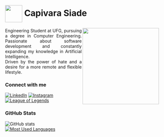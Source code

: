 <h1>
    <a href="https://github.com/SiadeBreak">
     <img align="center" width="56px" src="https://github.com/SiadeBreak/Capivara-Siade/assets/53356154/e068fdb7-9909-4726-bd68-ae925293db80"></a>
    <span>Capivara Siade</span>
</h1>

<img align="right" height="250" src="https://github.com/SiadeBreak/Capivara-Siade/assets/53356154/f8db0e4c-7a04-4d9e-9c0a-e7b4d59d0f41">

<p align="justify" >Engineering Student at UFG, pursuing a degree in Computer Engineering. Passionate about software development and constantly expanding my knowledge in Artificial Intelligence.
<br>
    Driven by the power of hate and a desire for a more remote and flexible lifestyle.
    
<!--
[![Preview](https://img.shields.io/badge/Portfolio-000?style=for-the-badge&logo=github&logoColor=FF00F6)](https://elidianaandrade.github.io/)
[![GitHub Page](https://img.shields.io/badge/elidianaandrade.github.io-67136f?style=for-the-badge)](https://elidianaandrade.github.io/)
-->

### Connect with me

[![LinkedIn](https://img.shields.io/badge/-LinkedIn-000?style=for-the-badge&logo=linkedin&logoColor=white)](https://www.linkedin.com/in/lucas-lima-siade-a6aa672ba/)
[![Instagram](https://img.shields.io/badge/-Instagram-000?style=for-the-badge&logo=instagram&logoColor=white)](https://www.instagram.com/siadelucas/)
[![League of Legends](https://img.shields.io/badge/-League%20of%20Legends-000?style=for-the-badge&logo=leagueoflegends&logoColor=white)](https://www.op.gg/summoners/br/Capivara%20Siade-VASCO)


### GitHub Stats

![GitHub stats](https://github-readme-stats-git-masterrstaa-rickstaa.vercel.app/api?username=SiadeBreak&hide_title=true&show_icons=true&include_all_commits=false&count_private=true&line_height=25&hide=issues&bg_color=000&title_color=FFFFFF&text_color=FFF&border_radius=3&border_color=36123c&icon_color=FFFFFF&theme=jolly)
<br>
[![Most Used Languages](https://github-readme-stats-git-masterrstaa-rickstaa.vercel.app/api/top-langs/?username=SiadeBreak&line_height=10&card_width=290&layout=compact&hide_title=false&count_private=true&langs_count=5&show_icons=true&title_color=FFFFFF&hide=html,css,scss&bg_color=000&text_color=8B8B8B&border_radius=3&border_color=561760&count_private=true)](https://github.com/elidianaandrade/github-readme-stats)
